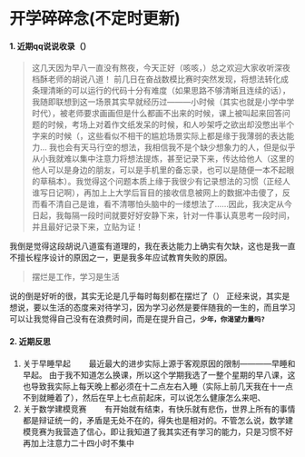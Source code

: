 # 开学碎碎念(不定时更新)

#### 1. 近期qq说说收录（）
> 这几天因为早八一直没有熬夜，今天正好（咳咳，）总之欢迎大家收听深夜档酥老师的胡说八道！
前几日在奋战数模比赛时突然发现，将想法转化成条理清晰的可以运行的代码十分有难度（如果思路不够清晰且连续的话），我随即联想到这一场景其实早就经历过———小时候（其实也就是小学中学时代），被老师要求画画但是什么都画不出来的时候，课上被叫起来回答问题的时候，考场上对着作文纸发呆的时候，和人吵架呼之欲出却没憋出半个字来的时候（，这些看似不相干的尴尬场景实际上都是缘于我薄弱的表达能力…
我也会有天马行空的想法，我相信我不是个缺少想象力的人，但是似乎从小我就难以集中注意力将想法提炼，甚至记录下来，传达给他人（这里的他人可以是身边的朋友，可以是手机里的备忘录，也可以是随便一本不起眼的草稿本）。我觉得这个问题本质上缘于我很少有记录想法的习惯（正经人谁写日记啊），再加上上大学后盲目的接收信息被网上的数据冲击傻了，反而看不清自己是谁，看不清哪怕头脑中的一缕想法了……因此，我决定从今日起，我每隔一段时间就要好好安静下来，针对一件事认真思考一段时间，并且最好记录下来，立贴为证！<br />

我倒是觉得这段胡说八道蛮有道理的，我在表达能力上确实有欠缺，这也是我一直不擅长程序设计的原因之一，更是我多年应试教育失败的原因。
> 摆烂是工作，学习是生活 <br />

说的倒是好听的很，其实无论是几乎每时每刻都在摆烂了（）
正经来说，其实是想说，要以生活的态度来对待学习，因为学习必然是要伴随我的一生的，而且学习可以让我觉得自己没有在浪费时间，而是在提升自己，__`少年，你渴望力量吗?`__
#### 2. 近期反思
1. 关于早睡早起
&emsp;&emsp;最近最大的进步实际上源于客观原因的限制————早睡和早起。
由于我不知道怎么换课，所以这个学期我选了一整个星期的早八课，这也导致我实际上每天晚上都必须在十二点左右入睡（实际上前几天我在十一点不到就睡着了），然后在早上七点前起床，可以说怎么健康怎么来吧、
2. 关于数学建模竞赛
&emsp;&emsp;有开始就有结束，有快乐就有悲伤，世界上所有的事情都是辩证统一的，矛盾是无处不在的，得失也是相对的。不管怎么说，数学建模竞赛为我营造了信心，即让我知道了我其实还有学习的能力，只是习惯不好再加上注意力二十四小时不集中

